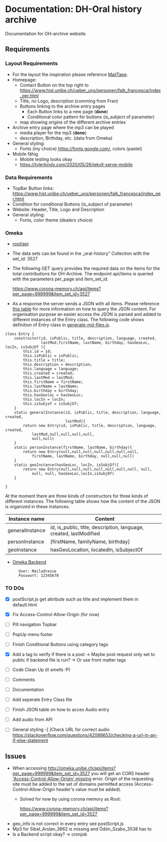# Documentation: DH-Oral history archive
Documentation for OH-archive website. 
## Requirements
### Layout Requirements
* For the layout the inspiration please reference [MailTape](https://www.mailta.pe/).
* Homepage:
    * Contact Button on the top right to https://www.hist.unibe.ch/ueber_uns/personen/falk_francesca/index_ger.html          
    * Title, no Logo, description (comming from Fran)
    * Buttons linking to the archive entry pages
        * Each Button links to a new page (__done__)
        * Conditional color pattern for buttons (is_subject of parameter)        
    * map showing origins of the different archive entries
* Archive entry page where the mp3 can be played
    * media player for the mp3 (__done__)
    * description, Birthday, etc. (data from Omeka)
* General styling:
    * Fonts (my choice) https://fonts.google.com/, colors (pastel)
* Mobile fähig
    * Mobile testing looks okay
    * https://tylerkindy.com/2020/05/26/jekyll-serve-mobile
### Data Requirements
* TopBar Button links: https://www.hist.unibe.ch/ueber_uns/personen/falk_francesca/index_ger.html
* Condition for conditional Buttons (is_subject of parameter)  
* Website: Header, Title, Logo and Description 
* General styling:
    * Fonts, color theme (dealers choice)  
### Omeka
* [_root_/api](https://www.corona-memory.ch/api/)
* The data sets can be found in the „oral-history“ Collection with the set_id: 3527
* The following GET query provides the required data on the items for the total contributions for OH-Archive. The endpoint api/items 
is queried with the parameters per_page and item_set_id. 
    
    https://www.corona-memory.ch/api/items?per_page=999999&item_set_id=3527
    
* As a response the server sends a JSON with all items. Please reference [this table](JSON_Response_table.xlsx) for more information on how 
to query the JSON content.
For organisation purpose an easier access the JSON is parsed and added to different instances of the Entry class.
The following code shows definition of Entry class in  [generate-md-files.js](../OH-Archive/_posts/backend/generate-md-files.js).
```
class Entry {
    constructor(id, isPublic, title, description, language, created,
                lastMod,firstName, lastName, birthday, hasGeoLoc, locIn, isSubjOf ){
        this.id = id;
        this.isPublic = isPublic;
        this.title = title;
        this.description = description;
        this.language = language;
        this.created = created;
        this.lastMod = lastMod;
        this.firstName = firstName;
        this.lastName = lastName;
        this.birthday = birthday;
        this.hasGeoloc = hasGeoLoc;
        this.locIn = locIn;
        this.isSubjof = isSubjOf;
    }
    static generalInstance(id, isPublic, title, description, language, created,
                           lastMod){
        return new Entry(id, isPublic, title, description, language, created,
            lastMod,null,null,null,null,
            null,null)
    }
    static personInstance(firstName, lastName, birthday){
        return new Entry(null,null,null,null,null,null,null,
            firstName, lastName, birthday, null,null,null)
    }
    static geoInstance(hasGeoLoc, locIn, isSubjOf){
        return new Entry(null,null,null,null,null,null,null, null,
            null, null, hasGeoLoc,locIn,isSubjOf)
    }

}
```
At the moment there are three kinds of constructors for three kinds of different instances. The following table shows 
how the content of the JSON is organized in these instances.




| Instance name           | Content                                                        | 
| ------------------------| -------------------------------------------------------------- |
| generalInstance         | id, is_public, title, description, language, created, lastModified |
| personInstance          | [firstName, familyName, birthday]|
| geoInstance             | hasGeoLocation, locatedIn, isSubjectOf |



                                                               
*  [Omeka Backend](http://omeka.unibe.ch/admin)
```   
      User: Mailadresse
      Passwort: 12345678
```

### TO DOs
-[X] postScript.js get attribute such as title and implement them in default.html
-[X] Fix Access-Control-Allow-Origin (for now)
-[ ] Pill navigation Topbar
-[ ] PopUp menu footer
-[ ] Finish Conditional Buttons using category tags
-[X] Add a tag to verify if there is a post 
-> Maybe post request only set to public if backend file is run?
-> Or use front matter tags
-[ ] Code Clean Up (it smells :P)
-[ ] Comments
-[ ] Documentation
-[ ] Add seperate Entry Class file
-[ ] Finish JSON table on how to acces Audio entry
-[ ] Add audio from API
-[ ] General styling
-[ ]Check URL for correct audio https://stackoverflow.com/questions/42088653/checking-a-url-in-an-if-else-statement


 
 ## Issues 
 * When accessing http://omeka.unibe.ch/api/items?per_page=999999&item_set_id=3527 you will get an CORS header 
 ['Access-Control-Allow-Origin' missing](https://developer.mozilla.org/en-US/docs/Web/HTTP/CORS/Errors/CORSMissingAllowOrigin) 
 error. Origin of the requesting site must be added to the set of domains permitted access (Access-Control-Allow-Origin 
 header's value must be added).
    * Solved for now by using corona memory as Root:
    
        https://www.corona-memory.ch/api/items?per_page=999999&item_set_id=3527
* geo_info is not correct in every entry see postScript.js
* Mp3 for Sibel_Arslan_3662 is missing and Ödön_Szabo_3538 has to
* Is a Backend script okay? -> cronjob
     
        
